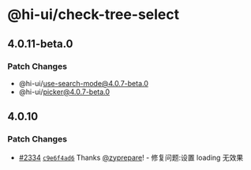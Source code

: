 # @hi-ui/check-tree-select

## 4.0.11-beta.0

### Patch Changes

- @hi-ui/use-search-mode@4.0.7-beta.0
- @hi-ui/picker@4.0.7-beta.0

## 4.0.10

### Patch Changes

- [#2334](https://github.com/XiaoMi/hiui/pull/2334) [`c9e6f4ad6`](https://github.com/XiaoMi/hiui/commit/c9e6f4ad6c1050b86bee5db681214d39830305c7) Thanks [@zyprepare](https://github.com/zyprepare)! - 修复问题:设置 loading 无效果
